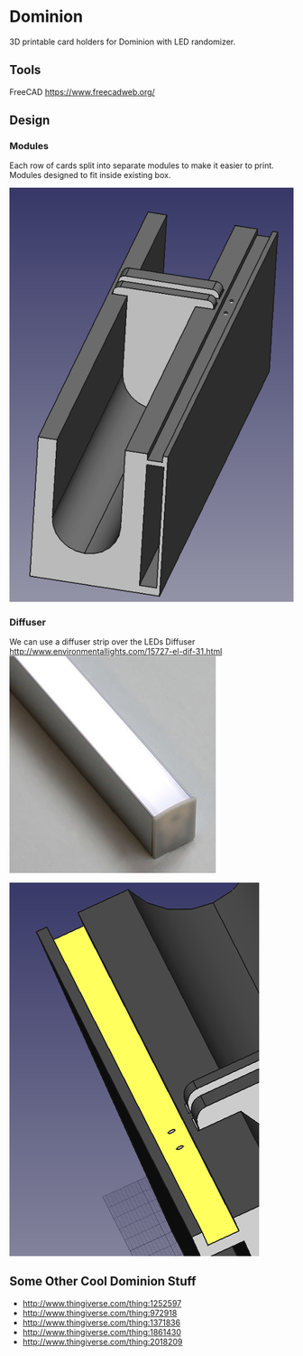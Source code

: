 # Dominion
3D printable card holders for Dominion with LED randomizer.

## Tools
FreeCAD https://www.freecadweb.org/

## Design

### Modules
Each row of cards split into separate modules to make it easier to print.
Modules designed to fit inside existing box.

![Module](https://github.com/DonovanBenoit/Dominion/blob/master/images/Module.png "Module")

### Diffuser
We can use a diffuser strip over the LEDs
Diffuser http://www.environmentallights.com/15727-el-dif-31.html
![LED Diffuser](https://github.com/DonovanBenoit/Dominion/blob/master/images/Diffuser.png "LED Diffuser")

![LED Diffuser Channel](https://github.com/DonovanBenoit/Dominion/blob/master/images/Diffuser_Channel.png "LED Diffuser Channel")

## Some Other Cool Dominion Stuff
* http://www.thingiverse.com/thing:1252597
* http://www.thingiverse.com/thing:972918
* http://www.thingiverse.com/thing:1371836
* http://www.thingiverse.com/thing:1861430
* http://www.thingiverse.com/thing:2018209
